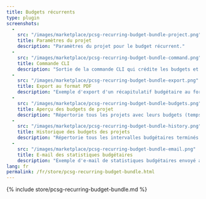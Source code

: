 ```yaml
---
title: Budgets récurrents
type: plugin
screenshots:
  - 
    src: "/images/marketplace/pcsg-recurring-budget-bundle-project.png"
    title: Paramètres du projet
    description: "Paramètres du projet pour le budget récurrent."
  - 
    src: "/images/marketplace/pcsg-recurring-budget-bundle-command.png"
    title: Commande CLI
    description: "Sortie de la commande CLI qui crédite les budgets et calcule les statistiques du projet."
  - 
    src: "/images/marketplace/pcsg-recurring-budget-bundle-export.png"
    title: Export au format PDF
    description: "Exemple d'export d'un récapitulatif budgétaire au format PDF pour un mois."
  - 
    src: "/images/marketplace/pcsg-recurring-budget-bundle-budgets.png"
    title: Aperçu des budgets de projet
    description: "Répertorie tous les projets avec leurs budgets (temps ou argent) actuellement disponibles et les budgets totaux."
  - 
    src: "/images/marketplace/pcsg-recurring-budget-bundle-history.png"
    title: Historique des budgets des projets
    description: "Répertorie tous les intervalles budgétaires terminés et affiche des statistiques pour chacun d'eux."
  -
    src: "/images/marketplace/pcsg-recurring-budget-bundle-email.png"
    title: E-mail des statistiques budgétaires
    description: "Exemple d'e-mail de statistiques budgétaires envoyé au chef d'équipe de projet après un intervalle budgétaire terminé."
lang: fr
permalink: /fr/store/pcsg-recurring-budget-bundle.html
---
```


{% include store/pcsg-recurring-budget-bundle.md %}
